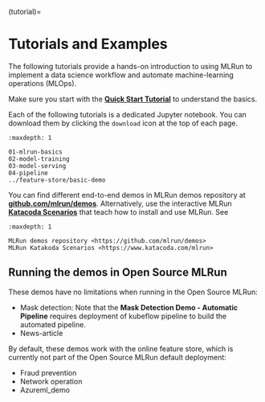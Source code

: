 (tutorial)=
# Tutorials and Examples

The following tutorials provide a hands-on introduction to using MLRun to implement a data science workflow and automate machine-learning operations (MLOps).

Make sure you start with the [**Quick Start Tutorial**](./01-mlrun-basics.html) to understand the basics.

Each of the following tutorials is a dedicated Jupyter notebook. You can download them by clicking the `download` icon at the top of each page.

```{toctree}
:maxdepth: 1

01-mlrun-basics
02-model-training
03-model-serving
04-pipeline
../feature-store/basic-demo
```

You can find different end-to-end demos in MLRun demos repository at [**github.com/mlrun/demos**](https://github.com/mlrun/demos).
Alternatively, use the interactive MLRun [**Katacoda Scenarios**](https://www.katacoda.com/mlrun) that teach how to install and use MLRun. See

```{toctree}
:maxdepth: 1

MLRun demos repository <https://github.com/mlrun/demos>
MLRun Katakoda Scenarios <https://www.katacoda.com/mlrun>
```
## Running the demos in Open Source MLRun

These demos have no limitations when running in the Open Source MLRun:
- Mask detection: Note that the **Mask Detection Demo - Automatic Pipeline** requires deployment of kubeflow pipeline to build the automated pipeline.
- News-article

By default, these demos work with the online feature store, which is currently not part of the Open Source MLRun default deployment:
- Fraud prevention 
- Network operation
- Azureml_demo